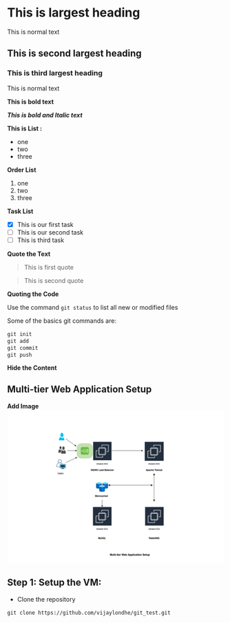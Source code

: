 # This is largest heading 
  This is normal text
  
## This is second largest heading 
### This is third largest heading


This is normal text

**This is bold text**

***This is bold and Italic text***

**This is List :**

- one 
- two
- three

**Order List**

1. one 
2. two 
3. three

**Task List**

- [x] This is our first task
- [ ] This is our second task
- [ ] This is third task 

**Quote the Text**

> This is first quote 

> This is second quote 



**Quoting the Code**

Use the command `git status` to list all new or modified files 


Some of the basics git commands are:

```
git init
git add
git commit
git push
```


**Hide the Content**

<!--Some of the text is hide from the user-->

## Multi-tier Web Application Setup

**Add Image** 
![GitHub Light](/multi-tier-local-setup.png)


## Step 1: Setup the VM:

- Clone the repository

```
git clone https://github.com/vijaylondhe/git_test.git
```


